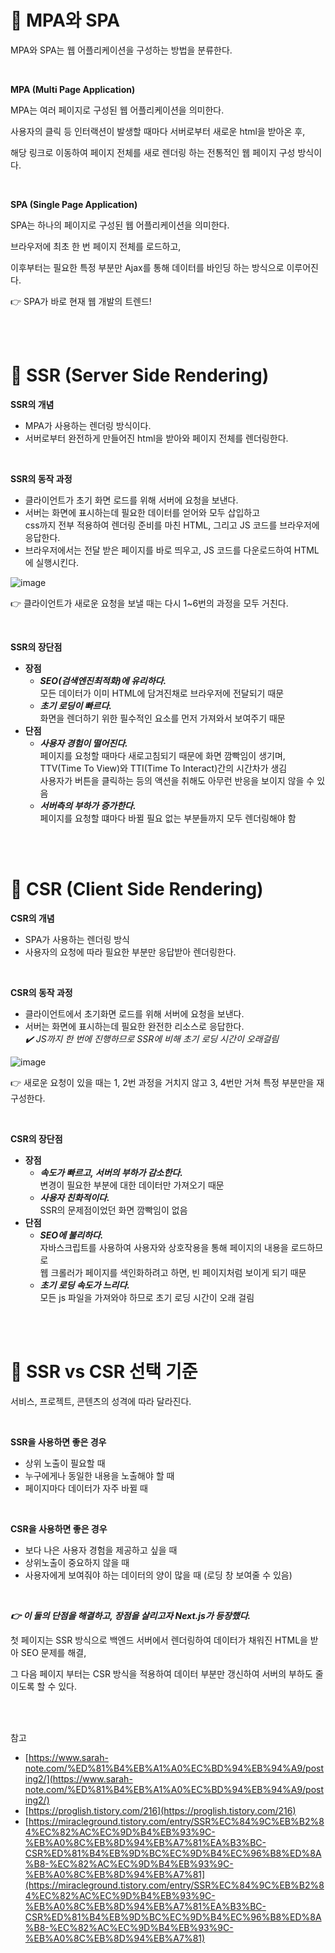 # **📎 MPA와 SPA**

MPA와 SPA는 웹 어플리케이션을 구성하는 방법을 분류한다.

</br>

**MPA (Multi Page Application)**

MPA는 여러 페이지로 구성된 웹 어플리케이션을 의미한다.

사용자의 클릭 등 인터랙션이 발생할 때마다 서버로부터 새로운 html을 받아온 후,

해당 링크로 이동하여 페이지 전체를 새로 렌더링 하는 전통적인 웹 페이지 구성 방식이다.

</br>

**SPA (Single Page Application)**

SPA는 하나의 페이지로 구성된 웹 어플리케이션을 의미한다.

브라우저에 최초 한 번 페이지 전체를 로드하고,

이후부터는 필요한 특정 부분만 Ajax를 통해 데이터를 바인딩 하는 방식으로 이루어진다.

👉 SPA가 바로 현재 웹 개발의 트렌드!

</br>
</br>

# **📎 SSR (Server Side Rendering)**

**SSR의 개념**

-   MPA가 사용하는 렌더링 방식이다.
-   서버로부터 완전하게 만들어진 html을 받아와 페이지 전체를 렌더링한다.

</br>

**SSR의 동작 과정**

-   클라이언트가 초기 화면 로드를 위해 서버에 요청을 보낸다.
-   서버는 화면에 표시하는데 필요한 데이터를 얻어와 모두 삽입하고  
    css까지 전부 적용하여 렌더링 준비를 마친 HTML, 그리고 JS 코드를 브라우저에 응답한다.
-   브라우저에서는 전달 받은 페이지를 바로 띄우고, JS 코드를 다운로드하여 HTML에 실행시킨다.

![image](https://user-images.githubusercontent.com/59721896/192980522-67136e04-c75c-4fb6-9362-0a691f7de33c.png)

👉 클라이언트가 새로운 요청을 보낼 때는 다시 1~6번의 과정을 모두 거친다.

</br>

**SSR의 장단점**

-   **장점**
    -   **_SEO(검색엔진최적화)에 유리하다._**  
        모든 데이터가 이미 HTML에 담겨진채로 브라우저에 전달되기 때문
    -   **_초기 로딩이 빠르다._**  
        화면을 렌더하기 위한 필수적인 요소를 먼저 가져와서 보여주기 때문
-   **단점**  
    -   **_사용자 경험이 떨어진다._**  
        페이지를 요청할 때마다 새로고침되기 때문에 화면 깜빡임이 생기며,  
        TTV(Time To View)와 TTI(Time To Interact)간의 시간차가 생김  
        사용자가 버튼을 클릭하는 등의 액션을 취해도 아무런 반응을 보이지 않을 수 있음
    -   **_서버측의 부하가 증가한다._**  
        페이지를 요청할 떄마다 바뀔 필요 없는 부분들까지 모두 렌더링해야 함

</br>
</br>

# **📎 CSR (Client Side Rendering)**

**CSR의 개념**

-   SPA가 사용하는 렌더링 방식
-   사용자의 요청에 따라 필요한 부분만 응답받아 렌더링한다.

</br>

**CSR의 동작 과정**

-   클라이언트에서 초기화면 로드를 위해 서버에 요청을 보낸다.
-   서버는 화면에 표시하는데 필요한 완전한 리소스로 응답한다.  
    _✔️ JS까지 한 번에 진행하므로 SSR에 비해 초기 로딩 시간이 오래걸림_

![image](https://user-images.githubusercontent.com/59721896/192980557-f26ae8d7-3176-4c71-89f5-e14207f415e4.png)

👉 새로운 요청이 있을 때는 1, 2번 과정을 거치지 않고 3, 4번만 거쳐 특정 부분만을 재구성한다.

</br>

**CSR의 장단점**

-   **장점**
    -   **_속도가 빠르고, 서버의 부하가 감소한다._**  
        변경이 필요한 부분에 대한 데이터만 가져오기 때문
    -   **_사용자 친화적이다._**  
        SSR의 문제점이었던 화면 깜빡임이 없음
-   **단점**  
    -   **_SEO에 불리하다._**  
        자바스크립트를 사용하여 사용자와 상호작용을 통해 페이지의 내용을 로드하므로  
        웹 크롤러가 페이지를 색인화하려고 하면, 빈 페이지처럼 보이게 되기 때문
    -   **_초기 로딩 속도가 느리다._**  
        모든 js 파일을 가져와야 하므로 초기 로딩 시간이 오래 걸림

</br>
</br>

# **📎 SSR vs CSR 선택 기준**

서비스, 프로젝트, 콘텐츠의 성격에 따라 달라진다.

</br>

**SSR을 사용하면 좋은 경우**

-   상위 노출이 필요할 때
-   누구에게나 동일한 내용을 노출해야 할 때
-   페이지마다 데이터가 자주 바뀔 때

</br>

**CSR을 사용하면 좋은 경우**

-   보다 나은 사용자 경험을 제공하고 싶을 때
-   상위노출이 중요하지 않을 때
-   사용자에게 보여줘야 하는 데이터의 양이 많을 때 (로딩 창 보여줄 수 있음)

</br>

_**👉 이 둘의 단점을 해결하고, 장점을 살리고자 Next.js가 등장했다.**_

첫 페이지는 SSR 방식으로 백엔드 서버에서 렌더링하여 데이터가 채워진 HTML을 받아 SEO 문제를 해결,

그 다음 페이지 부터는 CSR 방식을 적용하여 데이터 부분만 갱신하여 서버의 부하도 줄이도록 할 수 있다.

</br>
</br>

참고

-   [https://www.sarah-note.com/%ED%81%B4%EB%A1%A0%EC%BD%94%EB%94%A9/posting2/](https://www.sarah-note.com/%ED%81%B4%EB%A1%A0%EC%BD%94%EB%94%A9/posting2/)
-   [https://proglish.tistory.com/216](https://proglish.tistory.com/216)
-   [https://miracleground.tistory.com/entry/SSR%EC%84%9C%EB%B2%84%EC%82%AC%EC%9D%B4%EB%93%9C-%EB%A0%8C%EB%8D%94%EB%A7%81%EA%B3%BC-CSR%ED%81%B4%EB%9D%BC%EC%9D%B4%EC%96%B8%ED%8A%B8-%EC%82%AC%EC%9D%B4%EB%93%9C-%EB%A0%8C%EB%8D%94%EB%A7%81](https://miracleground.tistory.com/entry/SSR%EC%84%9C%EB%B2%84%EC%82%AC%EC%9D%B4%EB%93%9C-%EB%A0%8C%EB%8D%94%EB%A7%81%EA%B3%BC-CSR%ED%81%B4%EB%9D%BC%EC%9D%B4%EC%96%B8%ED%8A%B8-%EC%82%AC%EC%9D%B4%EB%93%9C-%EB%A0%8C%EB%8D%94%EB%A7%81)
